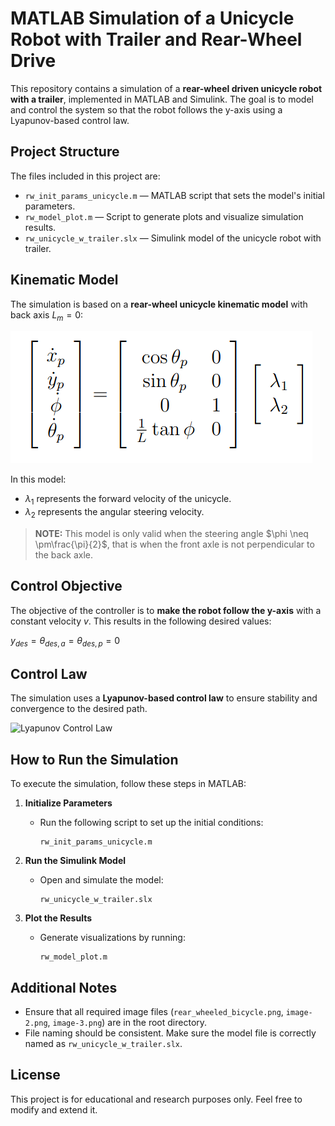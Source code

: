 <!-- # MATLAB simulation of a unicycle robot with a trailer and a rear-wheel drive. 

![alt text](image-3.png)

The following kinematics model has been used (bicycle with back axis $L_m$ = $0$):

![alt text](rear_wheeled_bicycle.png)

In this case, $\lambda_1$ is the rear unicycle forward speed and $\lambda_2$ is the angular speed of steering.

**NOTE** that this kinematic model is valid only if the steering angle $\phi \neq \pm \pi / 2$.

The desired behavior is to follow the y-axis with a constant velocity v which implies $y_{des}$ = $\theta_{des, a}$ = $\theta_{des, p}$ = $0$.

The following Lyapunov control law has been used:

 ![alt text](image-2.png)

 **To run the code:**
 
* 1: Start and run the  `rw_init_params_unicycle.m` script, which defines the initial values of the model
* 2: Start and run `rw_unicycle_w_trailer_rw.sxl`, that is the Simulink model of the unicycle with trailer
* 3: Start and run the  `rw_model_plot.m` scrpit, which creates the plots to visualize the results -->

# MATLAB Simulation of a Unicycle Robot with Trailer and Rear-Wheel Drive

This repository contains a simulation of a **rear-wheel driven unicycle robot with a trailer**,
implemented in MATLAB and Simulink. The goal is to model and control the system so that the
robot follows the y-axis using a Lyapunov-based control law.

## Project Structure

The files included in this project are:

- `rw_init_params_unicycle.m` — MATLAB script that sets the model's initial parameters.
- `rw_model_plot.m` — Script to generate plots and visualize simulation results.
- `rw_unicycle_w_trailer.slx` — Simulink model of the unicycle robot with trailer.

## Kinematic Model

The simulation is based on a **rear-wheel unicycle kinematic model** with back axis  $L_m = 0$:

![Kinematic Model](rear_wheeled_bicycle.png)

In this model:
- $\lambda_1$ represents the forward velocity of the unicycle.
- $\lambda_2$ represents the angular steering velocity.

> **NOTE:** This model is only valid when the steering angle $\phi \neq \pm\frac{\pi}{2}$, that is when the front axle is not perpendicular to the back axle.

## Control Objective

The objective of the controller is to **make the robot follow the y-axis** with a constant velocity $v$.
This results in the following desired values:

$y_{des} = \theta_{des,a} = \theta_{des,p} = 0$

## Control Law

The simulation uses a **Lyapunov-based control law** to ensure stability and convergence to the desired path.

![Lyapunov Control Law](image-2.png)

## How to Run the Simulation

To execute the simulation, follow these steps in MATLAB:

1. **Initialize Parameters**
   - Run the following script to set up the initial conditions:
     ```
     rw_init_params_unicycle.m
     ```

2. **Run the Simulink Model**
   - Open and simulate the model:
     ```
     rw_unicycle_w_trailer.slx
     ```

3. **Plot the Results**
   - Generate visualizations by running:
     ```
     rw_model_plot.m
     ```

## Additional Notes

- Ensure that all required image files (`rear_wheeled_bicycle.png`, `image-2.png`, `image-3.png`) are in the root directory.
- File naming should be consistent. Make sure the model file is correctly named as `rw_unicycle_w_trailer.slx`.

## License

This project is for educational and research purposes only. Feel free to modify and extend it.
